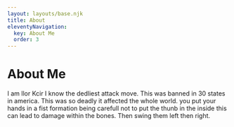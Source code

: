 ```yaml
---
layout: layouts/base.njk
title: About
eleventyNavigation:
  key: About Me
  order: 3
---
```

# About Me

I am llor Kcir I know the dedliest attack move. This was banned in 30 states in america. This was so deadly it affected the whole world. you put your hands in a fist formation being carefull not to put the thunb in the inside this can lead to damage within the bones. Then swing them left then right.

